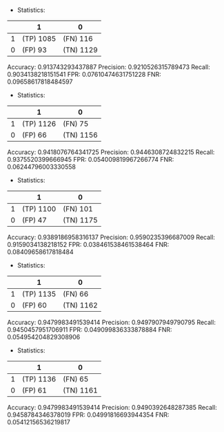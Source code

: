* Statistics: 

|          |    1     |    0     |
|----------|----------|----------|
|    1     |(TP) 1085 | (FN) 116 |
|    0     | (FP) 93  |(TN) 1129 |
Accuracy: 0.913743293437887
Precision: 0.9210526315789473
Recall: 0.9034138218151541
FPR: 0.07610474631751228
FNR: 0.09658617818484597
* Statistics: 

|          |    1     |    0     |
|----------|----------|----------|
|    1     |(TP) 1126 | (FN) 75  |
|    0     | (FP) 66  |(TN) 1156 |
Accuracy: 0.9418076764341725
Precision: 0.9446308724832215
Recall: 0.9375520399666945
FPR: 0.054009819967266774
FNR: 0.06244796003330558
* Statistics: 

|          |    1     |    0     |
|----------|----------|----------|
|    1     |(TP) 1100 | (FN) 101 |
|    0     | (FP) 47  |(TN) 1175 |
Accuracy: 0.9389186958316137
Precision: 0.9590235396687009
Recall: 0.9159034138218152
FPR: 0.038461538461538464
FNR: 0.08409658617818484
* Statistics: 

|          |    1     |    0     |
|----------|----------|----------|
|    1     |(TP) 1135 | (FN) 66  |
|    0     | (FP) 60  |(TN) 1162 |
Accuracy: 0.9479983491539414
Precision: 0.9497907949790795
Recall: 0.9450457951706911
FPR: 0.049099836333878884
FNR: 0.054954204829308906
* Statistics: 

|          |    1     |    0     |
|----------|----------|----------|
|    1     |(TP) 1136 | (FN) 65  |
|    0     | (FP) 61  |(TN) 1161 |
Accuracy: 0.9479983491539414
Precision: 0.9490392648287385
Recall: 0.9458784346378019
FPR: 0.04991816693944354
FNR: 0.05412156536219817